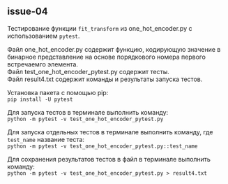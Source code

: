 ## issue-04
Тестирование функции `fit_transform` из one_hot_encoder.py с использованием `pytest`.

Файл one_hot_encoder.py содержит функцию, кодирующую значение в бинарное представление на основе порядкового номера первого встречаемго элемента.     
Файл test_one_hot_encoder_pytest.py содержит тесты.    
Файл result4.txt содержит команды и результаты запуска тестов.    

Установка пакета с помощью pip:  
`pip install -U pytest`

Для запуска тестов в терминале выполнить команду:  
`python -m pytest -v test_one_hot_encoder_pytest.py` 

Для запуска отдельных тестов в терминале выполнить команду, где `test_name` название теста:  
`python -m pytest -v test_one_hot_encoder_pytest.py::test_name`

Для сохранения результатов тестов в файл в терминале выполнить команду:  
`python -m pytest -v test_one_hot_encoder_pytest.py > result4.txt`